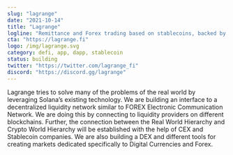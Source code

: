```yaml
---
slug: "lagrange"
date: "2021-10-14"
title: "Lagrange"
logline: "Remittance and Forex trading based on stablecoins, backed by DeFi on Solana blockchain"
cta: "https://lagrange.fi"
logo: /img/lagrange.svg
category: defi, app, dapp, stablecoin
status: building
twitter: "https://twitter.com/lagrange_fi"
discord: "https://discord.gg/lagrange"
---
```


Lagrange tries to solve many of the problems of the real world by leveraging Solana’s existing technology. We are building an interface to a decentralized liquidity network similar to FOREX Electronic Communication Network. We are doing this by connecting to liquidity providers on different blockchains. Further, the connection between the Real World Hierarchy and Crypto World Hierarchy will be established with the help of CEX and Stablecoin companies. We are also building a DEX and different tools for creating markets dedicated specifically to Digital Currencies and Forex.